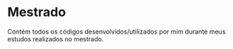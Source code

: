 # Mestrado

Contém todos os códigos desenvolvidos/utilizados por mim durante meus estudos realizados no mestrado.
